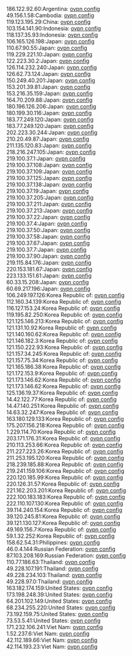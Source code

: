 186.122.92.60:Argentina: [ovpn config](vpn/186_122_92_60.ovpn)  
49.156.1.58:Cambodia: [ovpn config](vpn/49_156_1_58.ovpn)  
119.123.195.29:China: [ovpn config](vpn/119_123_195_29.ovpn)  
103.154.141.90:Indonesia: [ovpn config](vpn/103_154_141_90.ovpn)  
118.137.35.93:Indonesia: [ovpn config](vpn/118_137_35_93.ovpn)  
106.165.126.198:Japan: [ovpn config](vpn/106_165_126_198.ovpn)  
110.67.90.55:Japan: [ovpn config](vpn/110_67_90_55.ovpn)  
119.229.221.10:Japan: [ovpn config](vpn/119_229_221_10.ovpn)  
122.223.30.2:Japan: [ovpn config](vpn/122_223_30_2.ovpn)  
126.114.232.240:Japan: [ovpn config](vpn/126_114_232_240.ovpn)  
126.62.73.124:Japan: [ovpn config](vpn/126_62_73_124.ovpn)  
150.249.40.201:Japan: [ovpn config](vpn/150_249_40_201.ovpn)  
153.201.39.81:Japan: [ovpn config](vpn/153_201_39_81.ovpn)  
153.216.35.159:Japan: [ovpn config](vpn/153_216_35_159.ovpn)  
164.70.209.88:Japan: [ovpn config](vpn/164_70_209_88.ovpn)  
180.196.126.206:Japan: [ovpn config](vpn/180_196_126_206.ovpn)  
180.199.30.116:Japan: [ovpn config](vpn/180_199_30_116.ovpn)  
183.77.249.120:Japan: [ovpn config](vpn/183_77_249_120.ovpn)  
183.77.249.120:Japan: [ovpn config](vpn/183_77_249_120.ovpn)  
202.223.30.244:Japan: [ovpn config](vpn/202_223_30_244.ovpn)  
210.20.49.87:Japan: [ovpn config](vpn/210_20_49_87.ovpn)  
211.135.120.83:Japan: [ovpn config](vpn/211_135_120_83.ovpn)  
218.216.247.105:Japan: [ovpn config](vpn/218_216_247_105.ovpn)  
219.100.37.1:Japan: [ovpn config](vpn/219_100_37_1.ovpn)  
219.100.37.108:Japan: [ovpn config](vpn/219_100_37_108.ovpn)  
219.100.37.109:Japan: [ovpn config](vpn/219_100_37_109.ovpn)  
219.100.37.125:Japan: [ovpn config](vpn/219_100_37_125.ovpn)  
219.100.37.138:Japan: [ovpn config](vpn/219_100_37_138.ovpn)  
219.100.37.19:Japan: [ovpn config](vpn/219_100_37_19.ovpn)  
219.100.37.205:Japan: [ovpn config](vpn/219_100_37_205.ovpn)  
219.100.37.211:Japan: [ovpn config](vpn/219_100_37_211.ovpn)  
219.100.37.213:Japan: [ovpn config](vpn/219_100_37_213.ovpn)  
219.100.37.22:Japan: [ovpn config](vpn/219_100_37_22.ovpn)  
219.100.37.4:Japan: [ovpn config](vpn/219_100_37_4.ovpn)  
219.100.37.50:Japan: [ovpn config](vpn/219_100_37_50.ovpn)  
219.100.37.58:Japan: [ovpn config](vpn/219_100_37_58.ovpn)  
219.100.37.67:Japan: [ovpn config](vpn/219_100_37_67.ovpn)  
219.100.37.7:Japan: [ovpn config](vpn/219_100_37_7.ovpn)  
219.100.37.90:Japan: [ovpn config](vpn/219_100_37_90.ovpn)  
219.115.84.176:Japan: [ovpn config](vpn/219_115_84_176.ovpn)  
220.153.181.67:Japan: [ovpn config](vpn/220_153_181_67.ovpn)  
223.133.151.61:Japan: [ovpn config](vpn/223_133_151_61.ovpn)  
60.33.15.208:Japan: [ovpn config](vpn/60_33_15_208.ovpn)  
60.69.217.196:Japan: [ovpn config](vpn/60_69_217_196.ovpn)  
106.249.197.126:Korea Republic of: [ovpn config](vpn/106_249_197_126.ovpn)  
112.160.34.139:Korea Republic of: [ovpn config](vpn/112_160_34_139.ovpn)  
116.127.153.24:Korea Republic of: [ovpn config](vpn/116_127_153_24.ovpn)  
119.195.82.250:Korea Republic of: [ovpn config](vpn/119_195_82_250.ovpn)  
121.125.146.213:Korea Republic of: [ovpn config](vpn/121_125_146_213.ovpn)  
121.131.10.92:Korea Republic of: [ovpn config](vpn/121_131_10_92.ovpn)  
121.140.160.62:Korea Republic of: [ovpn config](vpn/121_140_160_62.ovpn)  
121.146.182.3:Korea Republic of: [ovpn config](vpn/121_146_182_3.ovpn)  
121.150.222.93:Korea Republic of: [ovpn config](vpn/121_150_222_93.ovpn)  
121.157.34.245:Korea Republic of: [ovpn config](vpn/121_157_34_245.ovpn)  
121.157.75.34:Korea Republic of: [ovpn config](vpn/121_157_75_34.ovpn)  
121.165.186.38:Korea Republic of: [ovpn config](vpn/121_165_186_38.ovpn)  
121.172.153.9:Korea Republic of: [ovpn config](vpn/121_172_153_9.ovpn)  
121.173.146.62:Korea Republic of: [ovpn config](vpn/121_173_146_62.ovpn)  
121.173.146.62:Korea Republic of: [ovpn config](vpn/121_173_146_62.ovpn)  
125.136.19.37:Korea Republic of: [ovpn config](vpn/125_136_19_37.ovpn)  
14.42.122.77:Korea Republic of: [ovpn config](vpn/14_42_122_77.ovpn)  
14.47.140.251:Korea Republic of: [ovpn config](vpn/14_47_140_251.ovpn)  
14.63.32.247:Korea Republic of: [ovpn config](vpn/14_63_32_247.ovpn)  
163.180.129.133:Korea Republic of: [ovpn config](vpn/163_180_129_133.ovpn)  
175.207.156.218:Korea Republic of: [ovpn config](vpn/175_207_156_218.ovpn)  
1.229.114.70:Korea Republic of: [ovpn config](vpn/1_229_114_70.ovpn)  
203.171.176.31:Korea Republic of: [ovpn config](vpn/203_171_176_31.ovpn)  
210.113.253.66:Korea Republic of: [ovpn config](vpn/210_113_253_66.ovpn)  
211.227.223.26:Korea Republic of: [ovpn config](vpn/211_227_223_26.ovpn)  
211.253.195.120:Korea Republic of: [ovpn config](vpn/211_253_195_120.ovpn)  
218.239.185.88:Korea Republic of: [ovpn config](vpn/218_239_185_88.ovpn)  
219.241.159.106:Korea Republic of: [ovpn config](vpn/219_241_159_106.ovpn)  
220.120.185.99:Korea Republic of: [ovpn config](vpn/220_120_185_99.ovpn)  
220.126.31.57:Korea Republic of: [ovpn config](vpn/220_126_31_57.ovpn)  
221.162.203.201:Korea Republic of: [ovpn config](vpn/221_162_203_201.ovpn)  
222.100.183.183:Korea Republic of: [ovpn config](vpn/222_100_183_183.ovpn)  
222.110.107.130:Korea Republic of: [ovpn config](vpn/222_110_107_130.ovpn)  
39.114.240.154:Korea Republic of: [ovpn config](vpn/39_114_240_154.ovpn)  
39.120.245.81:Korea Republic of: [ovpn config](vpn/39_120_245_81.ovpn)  
39.121.130.127:Korea Republic of: [ovpn config](vpn/39_121_130_127.ovpn)  
49.169.156.7:Korea Republic of: [ovpn config](vpn/49_169_156_7.ovpn)  
59.1.32.252:Korea Republic of: [ovpn config](vpn/59_1_32_252.ovpn)  
158.62.54.31:Philippines: [ovpn config](vpn/158_62_54_31.ovpn)  
46.0.4.144:Russian Federation: [ovpn config](vpn/46_0_4_144.ovpn)  
87.103.208.169:Russian Federation: [ovpn config](vpn/87_103_208_169.ovpn)  
110.77.186.63:Thailand: [ovpn config](vpn/110_77_186_63.ovpn)  
49.228.107.191:Thailand: [ovpn config](vpn/49_228_107_191.ovpn)  
49.228.234.103:Thailand: [ovpn config](vpn/49_228_234_103.ovpn)  
49.228.97.0:Thailand: [ovpn config](vpn/49_228_97_0.ovpn)  
163.182.174.159:United States: [ovpn config](vpn/163_182_174_159.ovpn)  
173.198.248.39:United States: [ovpn config](vpn/173_198_248_39.ovpn)  
64.201.102.149:United States: [ovpn config](vpn/64_201_102_149.ovpn)  
68.234.255.220:United States: [ovpn config](vpn/68_234_255_220.ovpn)  
73.192.159.75:United States: [ovpn config](vpn/73_192_159_75.ovpn)  
73.53.5.41:United States: [ovpn config](vpn/73_53_5_41.ovpn)  
171.232.106.241:Viet Nam: [ovpn config](vpn/171_232_106_241.ovpn)  
1.52.237.6:Viet Nam: [ovpn config](vpn/1_52_237_6.ovpn)  
42.112.189.66:Viet Nam: [ovpn config](vpn/42_112_189_66.ovpn)  
42.114.193.23:Viet Nam: [ovpn config](vpn/42_114_193_23.ovpn)  
